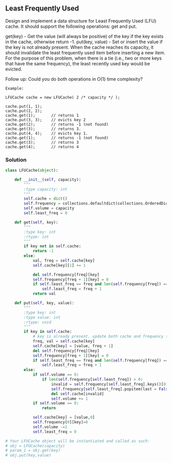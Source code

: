 ## Least Frequently Used

Design and implement a data structure for Least Frequently Used (LFU) cache. It should support the following operations: get and put.

get(key) - Get the value (will always be positive) of the key if the key exists in the cache, otherwise return -1.
put(key, value) - Set or insert the value if the key is not already present. When the cache reaches its capacity, it should invalidate the least frequently used item before inserting a new item. For the purpose of this problem, when there is a tie (i.e., two or more keys that have the same frequency), the least recently used key would be evicted.

Follow up:
Could you do both operations in O(1) time complexity?

```
Example:

LFUCache cache = new LFUCache( 2 /* capacity */ );

cache.put(1, 1);
cache.put(2, 2);
cache.get(1);       // returns 1
cache.put(3, 3);    // evicts key 2
cache.get(2);       // returns -1 (not found)
cache.get(3);       // returns 3.
cache.put(4, 4);    // evicts key 1.
cache.get(1);       // returns -1 (not found)
cache.get(3);       // returns 3
cache.get(4);       // returns 4
```

### Solution

```python
class LFUCache(object):

    def __init__(self, capacity):
        """
        :type capacity: int
        """
        self.cache = dict()
        self.frequency = collections.defaultdict(collections.OrderedDict)
        self.volume = capacity
        self.least_freq = 0

    def get(self, key):
        """
        :type key: int
        :rtype: int
        """
        if key not in self.cache:
            return -1
        else:
            val, freq = self.cache[key]
            self.cache[key][1] += 1

            del self.frequency[freq][key]
            self.frequency[freq + 1][key] = 0
            if self.least_freq == freq and len(self.frequency[freq]) == 0:
                self.least_freq = freq + 1
            return val

    def put(self, key, value):
        """
        :type key: int
        :type value: int
        :rtype: void
        """
        if key in self.cache:
            # key is already present. update both cache and frequency table
            freq, val = self.cache[key]
            self.cache[key] = [value, freq + 1]
            del self.frequency[freq][key]
            self.frequency[freq + 1][key] = 0
            if self.least_freq == freq and len(self.frequency[freq]) == 0:
                self.least_freq = freq + 1
        else:
            if self.volume == 0:
                if len(self.frequency[self.least_freq]) > 0:
                    invalid = self.frequency[self.least_freq].keys()[0] # key of the invalid element.
                    self.frequency[self.least_freq].popitem(last = False)
                    del self.cache[invalid]
                    self.volume += 1
            if self.volume == 0:
                return

            self.cache[key] = [value,0]
            self.frequency[0][key]=0
            self.volume -=1
            self.least_freq = 0

# Your LFUCache object will be instantiated and called as such:
# obj = LFUCache(capacity)
# param_1 = obj.get(key)
# obj.put(key,value)
```
